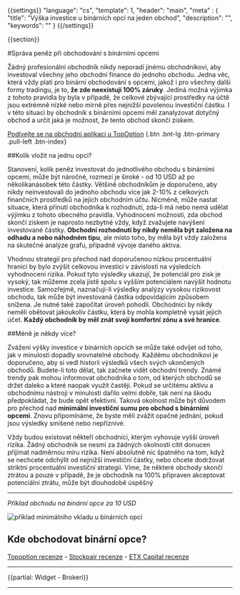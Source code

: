 {{settings}}
  "language": "cs",
  "template": 1,
  "header": "main",
  "meta" : {
    "title": "Výška investice u binárních opcí na jeden obchod",
    "description": "",
    "keywords": ""
  }
{{/settings}}

<div class="row">
<div class="col-md-9" role="main" markdown="1">

{{section}}

#Správa peněz při obchodování s binárními opcemi

Žádný profesionální obchodník nikdy neporadí jinému obchodníkovi, aby investoval všechny jeho obchodní finance do jednoho obchodu. Jedna věc, která vždy platí pro binární obchodování s opcemi, jakož i pro všechny další formy tradingu, je to, **že zde neexistují 100% záruky**. Jediná možná výjimka z tohoto pravidla by byla v případě, že celkové zbývající prostředky na účtě jsou extrémně nízké nebo mírně přes nejnižší povolenou investiční částku.  I v této situaci by obchodník s binárními opcemi měl zanalyzovat dotyčný obchod a určit jaká je možnost, že tento obchod skončí ziskem.

[Podívejte se na obchodní aplikaci u TopOption](http://blog.forexsrovnavac.cz/topoption "Registrace") {.btn .bnt-lg .btn-primary .pull-left .btn-index}

##Kolik vložit na jednu opci?

Stanovení, kolik peněz investovat do jednotlivého obchodu s binárními opcemi, může být náročné, rozmezí je široké - od 10 USD až po několikanásobek této částky. Většině obchodníkům je doporučeno, aby nikdy neinvestovali do jednoho obchodu více jak 2-10% z celkových finančních prostředků na jejich obchodním účtu. Nicméně, může nastat situace, která přinutí obchodníka k rozhodnutí, zda-li má nebo nemá udělat výjimku z tohoto obecného pravidla. Vyhodnocení možnosti, zda obchod skončí ziskem je naprosto nezbytné vždy, když zvažujete navýšení investované částky. **Obchodní rozhodnutí by nikdy neměla být založena na odhadu a nebo náhodném tipu**, ale místo toho, by měla být vždy založena na skutečné analýze grafu, případně vývoje daného aktiva.

Vhodnou strategií pro přechod nad doporučenou nízkou procentuální hranici by bylo zvýšit celkovou investici v závislosti na výsledcích vyhodnocení rizika. Pokud tyto výsledky ukazují, že potenciál pro zisk je vysoký, tak můžeme zcela jistě spolu s vyšším potenciálem navýšit hodnotu investice. Samozřejmě, naznačují-li výsledky analýzy vysokou rizikovost obchodu, tak může být investovaná částka odpovídajícím způsobem snížena. Je nutné také započítat úroveň pohodlí. Obchodníci by nikdy neměli obětovat jakoukoliv částku, která by mohla kompletně vysát jejich účet. **Každý obchodník by měl znát svojí komfortní zónu a své hranice**.

##Méně je někdy více?

Zvážení výšky investice v binárních opcích se může také odvíjet od toho, jak v minulosti dopadly srovnatelné obchody. Každému obchodníkovi je doporučeno, aby si vedl historii výsledků všech svých ukončených obchodů. Budete-li toto dělat, tak začnete vidět obchodní trendy. Známé trendy pak mohou informovat obchodníka o tom, od kterých obchodů se držet daleko a které naopak využít častěji. Pokud se určitému aktivu a obchodnímu nástroji v minulosti dařilo velmi dobře, tak není na škodu předpokládat, že bude opět efektivní. Taková okolnost může být důvodem pro přechod nad **minimální investiční sumu pro obchod s binárními opcemi**. Znovu připomínáme, že byste měli zvážit opačné jednání, pokud jsou výsledky smíšené nebo nepříznivé. 

Vždy budou existovat někteří obchodníci, kterým vyhovuje vyšší úroveň rizika. Žádný obchodník se nesmí za žádných okolností cítit donucen přijímat nadměrnou míru rizika. Není absolutně nic špatného na tom, když se nechcete odchýlit od nejnižší investiční částky, nebo chcete dodržovat striktní procentuální investiční strategii. Víme, že některé obchody skončí ztrátou a pouze v případě, že je obchodník na 100% připraven akceptovat potenciální ztrátu, může být dlouhodobě úspěšný
- - -
*Příklad obchodu na binární opce za 10 USD*

![příklad minimálního vkladu u binárních opcí](http://blog.forexsrovnavac.cz/wp-content/uploads/2016/01/minimalni-vklad-na-bin%C3%A1rn%C3%AD-opce.png)

## Kde obchodovat binární opce?

[Topoption recenze](http://www.forexsrovnavac.cz/topoption) - [Stockpair recenze](http://www.forexsrovnavac.cz/stockpair) - [ETX Capital recenze](http://www.forexsrovnavac.cz/etx-capital-zkusenosti)


</div>
<div class="col-md-3" markdown="10">

- - -

{{partial: Widget - Brokeri}}

<hr />



</div>
</div>
</div>